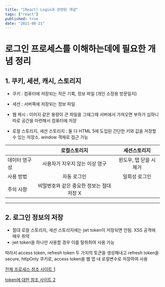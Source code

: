```yaml
---
title: "[React] Login과 관련된 개념"
tags: ["react"]
published: true
date: "2021-08-21"
---
```


# 로그인 프로세스를 이해하는데에 필요한 개념 정리

## 1. 쿠키, 세션, 캐시, 스토리지

- 쿠키 : 컴퓨터에 저장되는 작은 기록, 정보 파일 (개인 소장용 방문일지)
- 세션 : 서버쪽에 저장되는 정보 파일
- 웹 캐시 : 이미지 같은 용량이 큰 파일을 그때그때 서버에서 가져오면 부하가 심하니 따로 공간을 마련해서 컴퓨터에 저장

- 로컬 스토리지, 세션 스토리지 : 둘 다 HTML 5에 도입된 간단한 키와 값을 저장할 수 있는 저장소. window 객체로 접근 가능

|               |               로컬스토리지                |      세션스토리지       |
| ------------- | :---------------------------------------: | :---------------------: |
| 데이터 영구성 |      사용자가 지우지 않는 이상 영구       | 윈도우, 탭 닫을 시 제거 |
| 사용 방법     |                자동 로그인                |      일회성 로그인      |
| 주의 사항     | 비밀번호와 같은 중요한 정보는 절대 저장 X |

---

## 2. 로그인 정보의 저장

- 절대 로컬 스토리지, 세션 스토리지에는 jwt token이 저장되면 안됨. XSS 공격에 매우 취약
- jwt token을 하나만 사용할 경우 이를 탈취하여 사용 가능

따라서 access token, refresh token 두 가지의 토큰을 생성해내고 refresh token을 secure, httpOnly 쿠키로, access token을 웹 앱 내 로컬변수로 저장하여 사용

<a href="https://velog.io/@yaytomato/%ED%94%84%EB%A1%A0%ED%8A%B8%EC%97%90%EC%84%9C-%EC%95%88%EC%A0%84%ED%95%98%EA%B2%8C-%EB%A1%9C%EA%B7%B8%EC%9D%B8-%EC%B2%98%EB%A6%AC%ED%95%98%EA%B8%B0" target="_blank">전체 프로세스 참조 사이트 1</a>

<a href="https://tansfil.tistory.com/59">token에 대한 참조 사이트 2</a>
